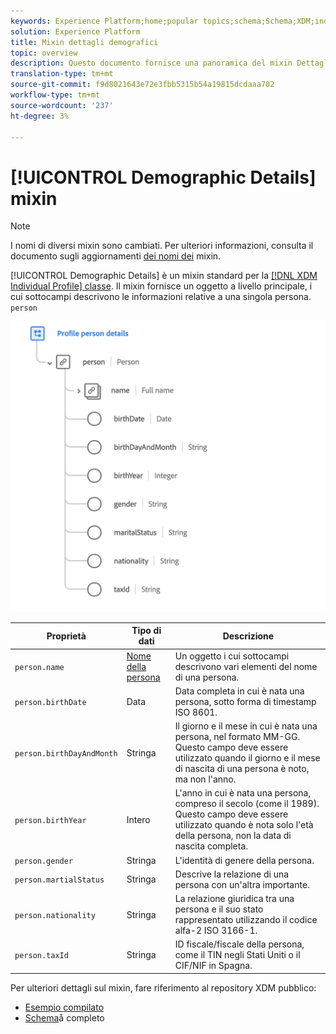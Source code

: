 ```yaml
---
keywords: Experience Platform;home;popular topics;schema;Schema;XDM;individual profile;fields;schemas;Schemas;Schema design;mixin;mixin;person;person details;profile person details;person;
solution: Experience Platform
title: Mixin dettagli demografici
topic: overview
description: Questo documento fornisce una panoramica del mixin Dettagli demografici.
translation-type: tm+mt
source-git-commit: f9d8021643e72e3fbb5315b54a19815dcdaaa702
workflow-type: tm+mt
source-wordcount: '237'
ht-degree: 3%

---
```



# [!UICONTROL Demographic Details] mixin

>[!NOTE]
>
>I nomi di diversi mixin sono cambiati. Per ulteriori informazioni, consulta il documento sugli aggiornamenti [dei nomi dei](../name-updates.md) mixin.

[!UICONTROL Demographic Details] è un mixin standard per la [[!DNL XDM Individual Profile] classe](../../classes/individual-profile.md). Il mixin fornisce un oggetto a livello principale, i cui sottocampi descrivono le informazioni relative a una singola persona. `person`

<img src="../../images/mixins/profile-person-details.png" width="600" /><br />

| Proprietà | Tipo di dati | Descrizione |
| --- | --- | --- |
| `person.name` | [Nome della persona](../../data-types/person-name.md) | Un oggetto i cui sottocampi descrivono vari elementi del nome di una persona. |
| `person.birthDate` | Data | Data completa in cui è nata una persona, sotto forma di timestamp ISO 8601. |
| `person.birthDayAndMonth` | Stringa | Il giorno e il mese in cui è nata una persona, nel formato MM-GG. Questo campo deve essere utilizzato quando il giorno e il mese di nascita di una persona è noto, ma non l&#39;anno. |
| `person.birthYear` | Intero | L&#39;anno in cui è nata una persona, compreso il secolo (come il 1989). Questo campo deve essere utilizzato quando è nota solo l&#39;età della persona, non la data di nascita completa. |
| `person.gender` | Stringa | L&#39;identità di genere della persona. |
| `person.martialStatus` | Stringa | Descrive la relazione di una persona con un&#39;altra importante. |
| `person.nationality` | Stringa | La relazione giuridica tra una persona e il suo stato rappresentato utilizzando il codice alfa-2 ISO 3166-1. |
| `person.taxId` | Stringa | ID fiscale/fiscale della persona, come il TIN negli Stati Uniti o il CIF/NIF in Spagna. |

Per ulteriori dettagli sul mixin, fare riferimento al repository XDM pubblico:

* [Esempio compilato](https://github.com/adobe/xdm/blob/master/components/mixins/profile/profile-person-details.example.1.json)
* [Schema](https://github.com/adobe/xdm/blob/master/components/mixins/profile/profile-person-details.schema.json)å completo
